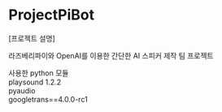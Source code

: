 # ProjectPiBot

[프로젝트 설명]

라즈베리파이와 OpenAI를 이용한 간단한 AI 스피커 제작 팀 프로젝트


사용한 python 모듈  
playsound 1.2.2  
pyaudio  
googletrans==4.0.0-rc1


